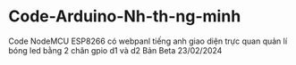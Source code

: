 # Code-Arduino-Nh-th-ng-minh
Code NodeMCU ESP8266 có webpanl tiếng anh giao diện trực quan
quản lí bóng led bằng 2 chân gpio d1 và d2
Bản Beta 23/02/2024

